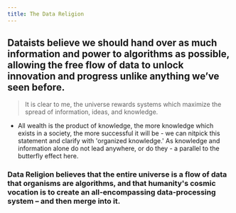 ```yaml
--- 
title: The Data Religion
--- 
```


## Dataists believe we should hand over as much information and power to algorithms as possible, allowing the free flow of data to unlock innovation and progress unlike anything we’ve seen before.

> It is clear to me, the universe rewards systems which maximize the spread of information, ideas, and knowledge. 

- All wealth is the product of knowledge, the more knowledge which exists in a society, the more successful it will be - we can nitpick this statement and clarify with 'organized knowledge.' As knowledge and information alone do not lead anywhere, or do they - a parallel to the butterfly effect here. 

### **Data Religion** believes that the entire universe is a flow **of data** that organisms are algorithms, and that humanity's cosmic vocation is to create an all-encompassing **data**\-processing system – and then merge into it.
